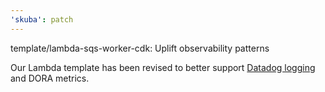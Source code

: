 ```yaml
---
'skuba': patch
---
```


template/lambda-sqs-worker-cdk: Uplift observability patterns

Our Lambda template has been revised to better support [Datadog logging](https://backstage.myseek.xyz/docs/default/component/sig-backend-tooling/guidance/logging/) and DORA metrics.
